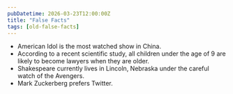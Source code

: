 ```yaml
---
pubDatetime: 2026-03-23T12:00:00Z
title: "False Facts"
tags: [old-false-facts]
---
```


- American Idol is the most watched show in China.
- According to a recent scientific study, all children under the age of 9 are likely to become lawyers when they are older.
- Shakespeare currently lives in Lincoln, Nebraska under the careful watch of the Avengers.
- Mark Zuckerberg prefers Twitter.
